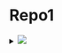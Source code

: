 # Repo1

<details>
    <summary>
      <img src="https://02d6-174-89-21-41.ngrok.io/test12.svg" />
  </summary>
    <img src="https://02d6-174-89-21-41.ngrok.io/pixel3.svg" />
</details>

